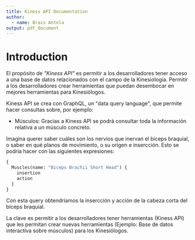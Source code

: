 ```yaml
---
title: Kiness API Documentation
author:
  - name: Brais Antela
output: pdf_document
---
```


# Introduction

El propósito de _"Kiness API"_ es permitir a los desarrolladores tener acceso a una base de datos relacionados con el campo de la Kinesiología. Permitir a los desarrolladores crear herramientas que puedan desembocar en mejores herramientas para Kinesiólogos.

Kiness API se crea con GraphQL, un "data query language", que permite hacer consultas sobre, por ejemplo:

- Músculos: Gracias a Kiness API se podrá consultar toda la información relativa a un músculo concreto.

Imagina querer saber cuáles son los nervios que inervan el bíceps braquial, o saber en qué planos de movimiento, o su origen e insercción. Esto se podría hacer con las siguientes expresiones:

```graphql
{
  Muscles(name: "Biceps Brachii Short Head") {
    insertion
    action
  }
}
```

Con esta query obtendríamos la insercción y acción de la cabeza corta del bíceps braquial.

La clave es permitir a los desarrolladores tener herramientas (Kiness API) que les permitan crear nuevas herramientas (Ejemplo: Base de datos interactiva sobre músculos) para los Kinesiólogos.

